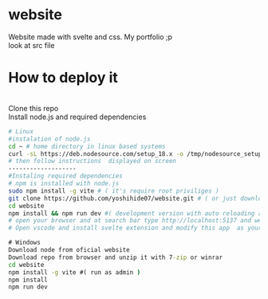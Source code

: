 # website
Website made with svelte and css. My portfolio ;p
<br> look at src file</br>
# How to deploy it
<br> Clone this repo</br>
Install node.js and required dependencies 
```bash
# Linux
#instalation of node.js
cd ~ # home directory in linux based systems
curl -sL https://deb.nodesource.com/setup_18.x -o /tmp/nodesource_setup.sh # sudo apt install curl (on ubuntu... for other package manager see your docs of your distro)
# then follow instructions  displayed on screen
-------------------
#Instaling required dependencies
# npm is installed with node.js 
sudo npm install -g vite # ( it's require root priviliges )
git clone https://github.com/yoshihide07/website.git # ( or just download it from github XD and unzip  it with your desktop apps ...) 
cd website
npm install && npm run dev #( development version with auto reloading after commiting a change in files)
# open your browser and at search bar type http://localhost:5137 and website should appear
# Open vscode and install svelte extension and modify this app  as your wish ;p
```

```cmd
# Windows
Download node from oficial website
Download repo from browser and unzip it with 7-zip or winrar
cd website
npm install -g vite #( run as admin )
npm install 
npm run dev

```

